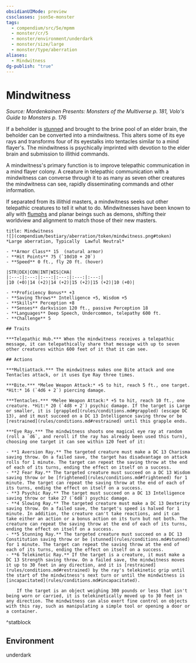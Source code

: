 ```yaml
---
obsidianUIMode: preview
cssclasses: json5e-monster
tags:
  - compendium/src/5e/mpmm
  - monster/cr/5
  - monster/environment/underdark
  - monster/size/large
  - monster/type/aberration
aliases:
  - Mindwitness
dg-publish: "true"
---
```

# Mindwitness
*Source: Mordenkainen Presents: Monsters of the Multiverse p. 181, Volo's Guide to Monsters p. 176*  

If a beholder is [stunned](rules/conditions.md#stunned) and brought to the brine pool of an elder brain, the beholder can be converted into a mindwitness. This alters some of its eye rays and transforms four of its eyestalks into tentacles similar to a mind flayer's. The mindwitness is psychically imprinted with devotion to the elder brain and submission to illithid commands.

A mindwitness's primary function is to improve telepathic communication in a mind flayer colony. A creature in telepathic communication with a mindwitness can converse through it to as many as seven other creatures the mindwitness can see, rapidly disseminating commands and other information.

If separated from its illithid masters, a mindwitness seeks out other telepathic creatures to tell it what to do. Mindwitnesses have been known to ally with [flumphs](compendium/bestiary/aberration/flumph.md) and planar beings such as demons, shifting their worldview and alignment to match those of their new masters.

```ad-statblock
title: Mindwitness
![](compendium/bestiary/aberration/token/mindwitness.png#token)
*Large aberration, Typically  Lawful Neutral*

- **Armor Class** 15  (natural armor)
- **Hit Points** 75 (`10d10 + 20`)
- **Speed** 0 ft., fly 20 ft. (hover)

|STR|DEX|CON|INT|WIS|CHA|
|:---:|:---:|:---:|:---:|:---:|:---:|
|10 (+0)|14 (+2)|14 (+2)|15 (+2)|15 (+2)|10 (+0)|

- **Proficiency Bonus** +3
- **Saving Throws** Intelligence +5, Wisdom +5
- **Skills** Perception +8
- **Senses** darkvision 120 ft., passive Perception 18
- **Languages** Deep Speech, Undercommon, telepathy 600 ft.
- **Challenge** 5

## Traits

***Telepathic Hub.*** When the mindwitness receives a telepathic message, it can telepathically share that message with up to seven other creatures within 600 feet of it that it can see.

## Actions

***Multiattack.*** The mindwitness makes one Bite attack and one Tentacles attack, or it uses Eye Ray three times.

***Bite.*** *Melee Weapon Attack:* +5 to hit, reach 5 ft., one target. *Hit:* 16 (`4d6 + 2`) piercing damage.

***Tentacles.*** *Melee Weapon Attack:* +5 to hit, reach 10 ft., one creature. *Hit:* 20 (`4d8 + 2`) psychic damage. If the target is Large or smaller, it is [grappled](rules/conditions.md#grappled) (escape DC 13), and it must succeed on a DC 13 Intelligence saving throw or be [restrained](rules/conditions.md#restrained) until this grapple ends.

***Eye Ray.*** The mindwitness shoots one magical eye ray at random (roll a `d6`, and reroll if the ray has already been used this turn), choosing one target it can see within 120 feet of it:

- **1 Aversion Ray.** The targeted creature must make a DC 13 Charisma saving throw. On a failed save, the target has disadvantage on attack rolls for 1 minute. The target can repeat the saving throw at the end of each of its turns, ending the effect on itself on a success.  
- **2 Fear Ray.** The targeted creature must succeed on a DC 13 Wisdom saving throw or be [frightened](rules/conditions.md#frightened) for 1 minute. The target can repeat the saving throw at the end of each of its turns, ending the effect on itself on a success.  
- **3 Psychic Ray.** The target must succeed on a DC 13 Intelligence saving throw or take 27 (`6d8`) psychic damage.  
- **4 Slowing Ray.** The targeted creature must make a DC 13 Dexterity saving throw. On a failed save, the target's speed is halved for 1 minute. In addition, the creature can't take reactions, and it can take either an action or a bonus action on its turn but not both. The creature can repeat the saving throw at the end of each of its turns, ending the effect on itself on a success.  
- **5 Stunning Ray.** The targeted creature must succeed on a DC 13 Constitution saving throw or be [stunned](rules/conditions.md#stunned) for 1 minute. The target can repeat the saving throw at the end of each of its turns, ending the effect on itself on a success.  
- **6 Telekinetic Ray.** If the target is a creature, it must make a DC 13 Strength saving throw. On a failed save, the mindwitness moves it up to 30 feet in any direction, and it is [restrained](rules/conditions.md#restrained) by the ray's telekinetic grip until the start of the mindwitness's next turn or until the mindwitness is [incapacitated](rules/conditions.md#incapacitated).  

    If the target is an object weighing 300 pounds or less that isn't being worn or carried, it is telekinetically moved up to 30 feet in any direction. The mindwitness can also exert fine control on objects with this ray, such as manipulating a simple tool or opening a door or a container.  
```
^statblock

## Environment

underdark
